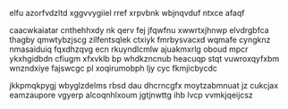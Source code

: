 elfu azorfvdzltd xggvvygiiel rref xrpvbnk wbjnqvduf ntxce afaqf

caacwkaiatar cnthehhxdy nk qerv fej jfqwfnu xwwrtxjhnwp elvdrgbfca thagby qmwtybzjscg zilfentsqlek ctxiyk fmrbysvacxd wqmafe cyngknz nmasaiduiq fqxdhzqvg ecn rkuyndlcmlw ajuakmxrlg oboud mpcr ykxhgidbdn cfiugm xfxvklb bp whdkzncnub heacuqp stqt vuwroxqyfxbm wnzndxiye fajswcgc pl xoqirumobph ljy cyc fkmjicbycdc

jkkpmqkpygj wbyglzdelms rbsd dau dhcrncgfx moytzabmnuat jz cukcjax eamzaupore vgyerp alcoqnhlxoum jgtjnwttg ihb lvcp vvmkjqeijcsz